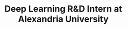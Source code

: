 ---
title: "Deep Learning R&D Intern at Alexandria University"
logo: "/images/companies/alexandria_university_logo.jpeg"
description: "Worked on a Natural Language Processing (NLP) project to detect programming Languages in a certain file using Transformers (Fine tuned a pretrained transformer for our problem)."
startDate: "2022-07-01"
endDate: "2022-9-1"
current: false
techs: ["NLP", "Pytorch", "Python", "Transformers"]
location: "Alexandria, EG"
workType: "remote"
--- 